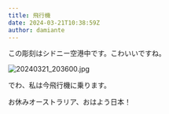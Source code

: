 ```yaml
---
title: 飛行機
date: 2024-03-21T10:38:59Z
author: damiante
---
```

この彫刻はシドニー空港中です。こわいいですね。

![20240321_203600.jpg](https://github.com/devhou-se/www-jp/assets/12438044/a93f673d-0fcc-4adc-963e-64c6d382383b)



でわ、私は今飛行機に乗ります。

お休みオーストラリア、おはよう日本！
